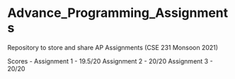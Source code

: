 # Advance_Programming_Assignments

Repository to store and share AP Assignments (CSE 231 Monsoon 2021)

Scores - 
Assignment 1 - 19.5/20
Assignment 2 - 20/20
Assignment 3 - 20/20
